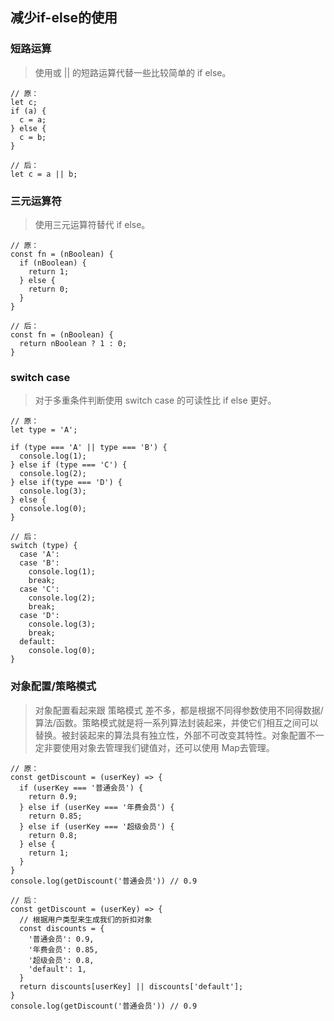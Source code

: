 ## 减少if-else的使用
### 短路运算
> 使用或 || 的短路运算代替一些比较简单的 if else。

```
// 原：
let c;
if (a) {
  c = a;
} else {
  c = b;
}

// 后：
let c = a || b;
```
### 三元运算符
> 使用三元运算符替代 if else。

```
// 原：
const fn = (nBoolean) {
  if (nBoolean) {
    return 1;
  } else {
    return 0;
  }
}

// 后：
const fn = (nBoolean) {
  return nBoolean ? 1 : 0;
}
```
### switch case
> 对于多重条件判断使用 switch case 的可读性比 if else 更好。

```
// 原：
let type = 'A';

if (type === 'A' || type === 'B') {
  console.log(1);
} else if (type === 'C') {
  console.log(2);
} else if(type === 'D') {
  console.log(3);
} else {
  console.log(0);
}

// 后：
switch (type) {
  case 'A':
  case 'B':
    console.log(1);
    break;
  case 'C':
    console.log(2);
    break;
  case 'D':
    console.log(3);
    break;
  default:
    console.log(0);
}
```
### 对象配置/策略模式
> 对象配置看起来跟 策略模式 差不多，都是根据不同得参数使用不同得数据/算法/函数。策略模式就是将一系列算法封装起来，并使它们相互之间可以替换。被封装起来的算法具有独立性，外部不可改变其特性。对象配置不一定非要使用对象去管理我们键值对，还可以使用 Map去管理。

```
// 原：
const getDiscount = (userKey) => {
  if (userKey === '普通会员') {
    return 0.9;
  } else if (userKey === '年费会员') {
    return 0.85;
  } else if (userKey === '超级会员') {
    return 0.8;
  } else {
    return 1;
  }
}
console.log(getDiscount('普通会员')) // 0.9

// 后：
const getDiscount = (userKey) => {
  // 根据用户类型来生成我们的折扣对象
  const discounts = {
    '普通会员': 0.9,
    '年费会员': 0.85,
    '超级会员': 0.8,
    'default': 1,
  }
  return discounts[userKey] || discounts['default'];
}
console.log(getDiscount('普通会员')) // 0.9
```